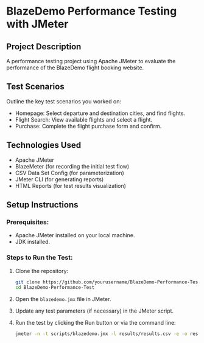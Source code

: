 # BlazeDemo Performance Testing with JMeter


## Project Description
A performance testing project using Apache JMeter to evaluate the performance of the BlazeDemo flight booking website.

## Test Scenarios
Outline the key test scenarios you worked on:
- Homepage: Select departure and destination cities, and find flights.
- Flight Search: View available flights and select a flight.
- Purchase: Complete the flight purchase form and confirm.

## Technologies Used
- Apache JMeter
- BlazeMeter (for recording the initial test flow)
- CSV Data Set Config (for parameterization)
- JMeter CLI (for generating reports)
- HTML Reports (for test results visualization)

## Setup Instructions

### Prerequisites:
- Apache JMeter installed on your local machine.
- JDK installed.

### Steps to Run the Test:
1. Clone the repository:

    ```bash
    git clone https://github.com/yourusername/BlazeDemo-Performance-Test.git
    cd BlazeDemo-Performance-Test
    ```

2. Open the `blazedemo.jmx` file in JMeter.

3. Update any test parameters (if necessary) in the JMeter script.

4. Run the test by clicking the Run button or via the command line:

    ```bash
    jmeter -n -t scripts/blazedemo.jmx -l results/results.csv -e -o results/report/
    ```




